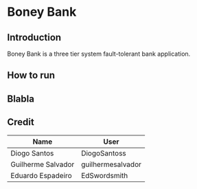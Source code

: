 # Boney Bank

## Introduction

Boney Bank is a three tier system fault-tolerant bank application.


## How to run


## Blabla


## Credit

| Name               | User               |
|--------------------|--------------------|
| Diogo Santos       | DiogoSantoss       |     |
| Guilherme Salvador | guilhermesalvador  |
| Eduardo Espadeiro  | EdSwordsmith       |
